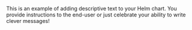 This is an example of adding descriptive text to your Helm chart. You provide instructions to the end-user or just celebrate your ability to write clever messages!